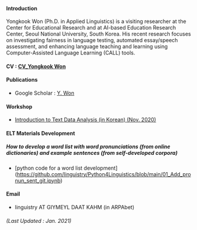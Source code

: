 
#### Introduction 
Yongkook Won (Ph.D. in Applied Linguistics) is a visiting researcher at the Center for Educational Research and at AI-based Education Research Center, Seoul National University, South Korea. His recent research focuses on investigating fairness in language testing, automated essay/speech assessment, and enhancing language teaching and learning using Computer-Assisted Language Learning (CALL) tools.  
#### CV : [CV_Yongkook Won](https://drive.google.com/file/d/1HvaawBzlBvii8Jc6vn78sOuS-cExvmU0/view?usp=sharing)
#### Publications  
+ Google Scholar : [Y. Won](https://scholar.google.com/citations?user=DPPmVCkAAAAJ&hl=en&authuser=1) 

#### Workshop  
+ [Introduction to Text Data Analysis (in Korean) (Nov. 2020)](https://youtube.com/playlist?list=PLEiZtveAYKFnU9fqjneGyYCroMH8hzoNP)

#### ELT Materials Development 
##### How to develop a word list with word pronunciations (from online dictionaries) and example sentences (from self-developed corpora)
+ [python code for a word list development] (https://github.com/linguistry/Python4Linguistics/blob/main/01_Add_pronun_sent_git.ipynb)

#### Email 
+ linguistry AT GIYMEYL DAAT KAHM (in ARPAbet)

###### (Last Updated : Jan. 2021)
